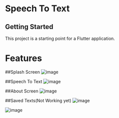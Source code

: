 # Speech To Text

## Getting Started

This project is a starting point for a Flutter application.

# Features

##Splash Screen
![image](https://user-images.githubusercontent.com/35471513/194074426-2936b8b3-4893-445e-92b6-330cd1195f43.png)

##Speech To Text
![image](https://user-images.githubusercontent.com/35471513/194074633-480ec697-ee51-41d5-9e7a-3205a79ee3bb.png)

##About Screen
![image](https://user-images.githubusercontent.com/35471513/194075231-3816c7ec-91c0-4e7d-8da5-a8784c558ffa.png)

##Saved Texts(Not Working yet)
![image](https://user-images.githubusercontent.com/35471513/194075398-5bfbb9b6-0a36-447d-8703-2bec85f412fd.png)

![image](https://user-images.githubusercontent.com/35471513/194075760-6441907e-205e-48d8-b5a1-495570e225a6.png)

